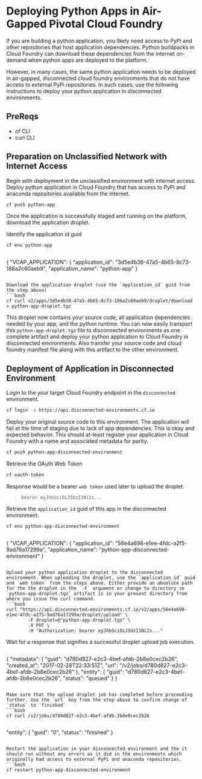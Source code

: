 # Deploying Python Apps in Air-Gapped Pivotal Cloud Foundry

If you are building a python application, you likely need access to PyPi and other repositories that host application dependencies. Python buildpacks in Cloud Foundry can download these dependencies from the internet on-demand when python apps are deployed to the platform.

However, in many cases, the same python application needs to be deployed in air-gapped, disconnected cloud foundry environments that do not have access to external PyPi repositories. In such cases, use the following instructions to deploy your python application in disconnected environments.

## PreReqs
- cf CLI
- curl CLI

## Preparation on Unclassified Network with Internet Access
Begin with deployment in the unclassified environment with internet access.
Deploy python application in Cloud Foundry that has access to PyPi and anaconda repositories available from the internet.

```bash
cf push python-app
```


Once the application is successfully staged and running on the platform, download the application droplet.

Identify the application id guid
```bash
cf env python-app
```
> ```json
{
 "VCAP_APPLICATION": {
  "application_id": "3d5e4b38-47a5-4b65-8c73-186a2c60aeb9",
  "application_name": "python-app"
}
```

Download the application droplet (use the `application_id` guid from the step above)
```bash
cf curl v2/apps/3d5e4b38-47a5-4b65-8c73-186a2c60aeb9/droplet/download > python-app-droplet.tgz
```

This droplet now contains your source code, all application dependencies needed by your app, and the python runtime. You can now easily transport this `python-app-droplet.tgz` file to disconnected environments as one complete artifact and deploy your python application to Cloud Foundry in disconnected environments. Also transfer your source code and cloud foundry manifest file along with this artifact to the other environment.


## Deployment of Application in Disconnected Environment
Login to the your target Cloud Foundry endpoint in the `disconnected` environment.
```bash
cf login -a https://api.disconnected-environments.cf.io
```

Deploy your original source code to this environment. The application will fail at the time of staging due to lack of app dependencies. This is okay and expected behavior. This should at-least register your application in Cloud Foundry with a name and associated metadata for parity.
```bash
cf push python-app-disconnected-environment
```

Retrieve the OAuth Web Token
```bash
cf oauth-token
```
Response would be a bearer `web token` used later to upload the droplet.
> `bearer eyJhbGciOiJSUzI1NiIs...`

Retrieve the `application_id` guid of this app in the disconnected environment.
```bash
cf env python-app-disconnected-environment
```
> ```json
{
 "VCAP_APPLICATION": {
  "application_id": "56e4a698-e1ee-4fdc-a2f5-9ad76a17299a",
  "application_name": "python-app-disconnected-environment"
}
```

Upload your python application droplet to the disconnected environment. When uploading the droplet, use the `application_id` guid and `web token` from the steps above. Either provide an absolute path for the the droplet in the `-F` argument or change to directory so `python-app-droplet.tgz` artifact is in your present directory from where you issue the curl command.
```bash
curl "https://api.disconnected-environments.cf.io/v2/apps/56e4a698-e1ee-4fdc-a2f5-9ad76a17299a/droplet/upload" \
        -F droplet=@"python-app-droplet.tgz" \
        -X PUT \
        -H "Authorization: bearer eyJhbGciOiJSUzI1NiIs..."
```

Wait for a response that signifies a successful droplet upload job execution.
> ```json
{
  "metadata": {
    "guid": "d780d827-e2c3-4bef-afdb-2b8e0cec2b26",
    "created_at": "2017-02-28T22:33:51Z",
    "url": "/v2/jobs/d780d827-e2c3-4bef-afdb-2b8e0cec2b26"
  },
  "entity": {
    "guid": "d780d827-e2c3-4bef-afdb-2b8e0cec2b26",
    "status": "queued"
  }
}
```

Make sure that the upload droplet job has completed before proceeding further. Use the `url` key from the step above to confirm change of `status` to `finished`
```bash
cf curl /v2/jobs/d780d827-e2c3-4bef-afdb-2b8e0cec2b26
```
> ```json
"entity": {
      "guid": "0",
      "status": "finished"
   }
```

Restart the application in your disconnected environment and the it should run without any errors as it did in the environments which originally had access to external PyPi and anaconda repositories.
```bash
cf restart python-app-disconnected-environment
```

